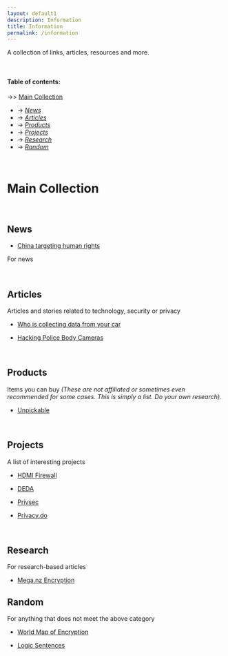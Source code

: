 ```yaml
---
layout: default1
description: Information
title: Information
permalink: /information
---
```


A collection of links, articles, resources and more. [<i class="fa fa-rss" aria-hidden="true"></i>](https://anonymousland.org/feed/information.xml)



<br>

#### Table of contents:


-\>> [Main Collection](#main-collection) <br>
  - -\> *[News](#news)* <br>
  - -\> *[Articles](#articles)* <br>
  - -\> *[Products](#products)* <br>
  - -\> *[Projects](#projects)* <br>
  - -\> *[Research](#research)* <br>
  - -\> *[Random](#random)* <br>

<br>

# Main Collection

<br>

## News

- [China targeting human rights](https://www.technologyreview.com/2022/08/16/1057894/hackers-linked-to-china-have-been-targeting-human-rights-groups-for-years/)

For news

<br>


## Articles

Articles and stories related to technology, security or privacy

- [Who is collecting data from your car](https://themarkup.org/the-breakdown/2022/07/27/who-is-collecting-data-from-your-car)

- [Hacking Police Body Cameras](https://www.wired.com/video/watch/hacking-police-body-cameras)
<br>

## Products

Items you can buy
*(These are not affiliated or sometimes even recommended for some cases.
This is simply a list.
Do your own research).*

- [Unpickable](https://ominoushum.com/lock/)

<br>

## Projects

A list of interesting projects

- [HDMI Firewall](https://git.cuvoodoo.info/kingkevin/board/src/branch/hdmi_firewall/README.md)

- [DEDA](https://github.com/dfd-tud/deda)

- [Privsec](https://privsec.dev)

- [Privacy.do](https://privacy.do)

<br>

## Research

For research-based articles

- [Mega.nz Encryption](https://mega-awry.io/)

## Random

For anything that does not meet the above category

- [World Map of Encryption](https://www.gp-digital.org/world-map-of-encryption/)

- [Logic Sentences](https://sive.rs/1s)
